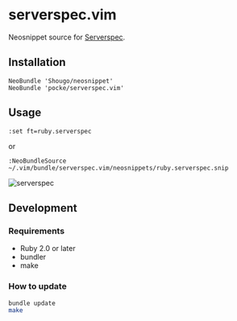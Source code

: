 serverspec.vim
===========

Neosnippet source for [Serverspec](http://serverspec.org/).


Installation
----------

```vim
NeoBundle 'Shougo/neosnippet'
NeoBundle 'pocke/serverspec.vim'
```

Usage
------

```vim
:set ft=ruby.serverspec
```

or

```vim
:NeoBundleSource ~/.vim/bundle/serverspec.vim/neosnippets/ruby.serverspec.snip
```

![serverspec](https://cloud.githubusercontent.com/assets/4361134/11917890/8696822e-a75d-11e5-9c0e-9846ba507d36.gif)

Development
-----------

### Requirements

- Ruby 2.0 or later
- bundler
- make


### How to update

```sh
bundle update
make
```
